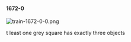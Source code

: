 #### 1672-0
![train-1672-0-0.png](https://github.com/lil-lab/nlvr/raw/master/nlvr/train/images/71/train-1672-0-0.png "train-1672-0-0.png")

t least one grey square has exactly three objects